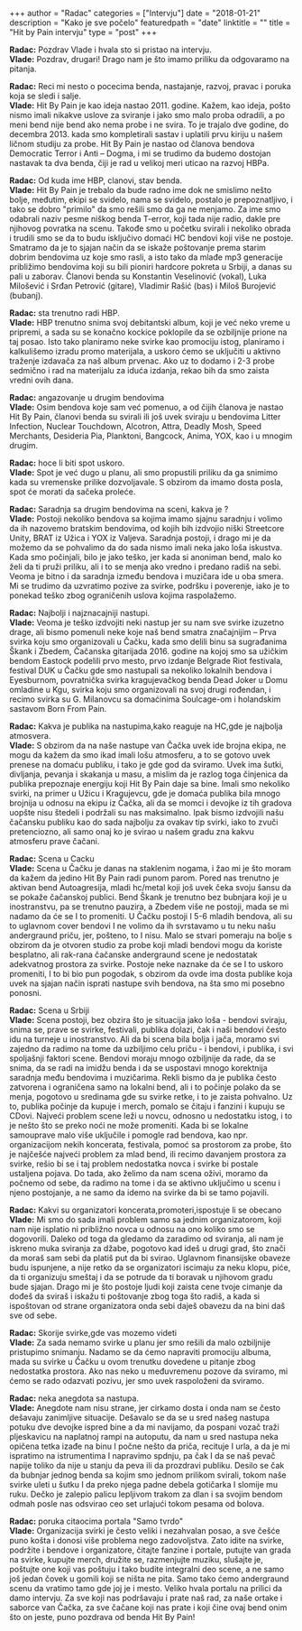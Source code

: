 +++
author = "Radac"
categories = ["Intervju"]
date = "2018-01-21"
description = "Kako je sve počelo"
featuredpath = "date"
linktitle = ""
title = "Hit by Pain intervju"
type = "post"
+++





**Radac:** Pozdrav Vlade i hvala sto si pristao na intervju. \
**Vlade:** Pozdrav, drugari! Drago nam je što imamo priliku da odgovaramo na pitanja.

**Radac:** Reci mi nesto o pocecima benda, nastajanje, razvoj, pravac i poruka koja se sledi i salje. \
**Vlade:** Hit By Pain je kao ideja nastao 2011. godine. Kažem, kao ideja, pošto nismo imali nikakve uslove za sviranje i jako smo malo proba odradili, a po meni bend nije bend ako nema probe i ne svira. To je trajalo dve godine, do decembra 2013. kada smo kompletirali sastav i uplatili prvu kiriju u našem ličnom studiju za probe. Hit By Pain je nastao od članova bendova Democratic Terror i Anti – Dogma, i mi se trudimo da budemo dostojan nastavak ta dva benda, čiji je rad u velikoj meri uticao na razvoj HBPa.

**Radac:** Od kuda ime HBP, clanovi, stav benda. \
**Vlade:** Hit By Pain je trebalo da bude radno ime dok ne smislimo nešto bolje, međutim, ekipi se svidelo, nama se svidelo, postalo je prepoznatljivo, i tako se dobro "primilo" da smo rešili smo da ga ne menjamo. Za ime smo odabrali naziv pesme niškog benda T-error, koji tada nije radio, dakle pre njihovog povratka na scenu. Takođe smo u početku svirali i nekoliko obrada i trudili smo se da to budu isključivo domaći HC bendovi koji više ne postoje. Smatramo da je to sjajan način da se iskaže poštovanje prema starim dobrim bendovima uz koje smo rasli, a isto tako da mlađe mp3 generacije približimo bendovima koji su bili pioniri hardcore pokreta u Srbiji, a danas su pali u zaborav. Članovi benda su Konstantin Veselinović (vokal), Luka Milošević i Srđan Petrović (gitare), Vladimir Rašić (bas) i Miloš Burojević (bubanj).

**Radac:** sta trenutno radi HBP. \
**Vlade:** HBP trenutno snima svoj debitantski album, koji je već neko vreme u pripremi, a sada su se konačno kockice poklopile da se ozbiljnije prione na taj posao. Isto tako planiramo neke svirke kao promociju istog, planiramo i kalkulišemo izradu promo materijala, a uskoro ćemo se uključiti u aktivno traženje izdavača za naš album prvenac. Ako uz to dodamo i 2-3 probe sedmično i rad na materijalu za iduća izdanja, rekao bih da smo zaista vredni ovih dana.

**Radac:** angazovanje u drugim bendovima \
**Vlade:** Osim bendova koje sam već pomenuo, a od čijih članova je nastao Hit By Pain, članovi benda su svirali ili još uvek sviraju u bendovima Litter Infection, Nuclear Touchdown, Alcotron, Attra, Deadly Mosh, Speed Merchants, Desideria Pia, Planktoni, Bangcock, Anima, YOX, kao i u mnogim drugim.

**Radac:** hoce li biti spot uskoro. \
**Vlade:** Spot je već dugo u planu, ali smo propustili priliku da ga snimimo kada su vremenske prilike dozvoljavale. S obzirom da imamo dosta posla, spot će morati da sačeka proleće.

**Radac:** Saradnja sa drugim bendovima na sceni, kakva je ? \
**Vlade:** Postoji nekoliko bendova sa kojima imamo sjajnu saradnju i volimo da ih nazovemo bratskim bendovima, od kojih bih izdvojio niški Streetcore Unity, BRAT iz Užica i YOX iz Valjeva. Saradnja postoji, i drago mi je da možemo da se pohvalimo da do sada nismo imali neka jako loša iskustva. Kada smo počinjali, bilo je jako teško, jer kada si anoniman bend, malo ko želi da ti pruži priliku, ali i to se menja ako vredno i predano radiš na sebi. Veoma je bitno i da saradnja između bendova i muzičara ide u oba smera. Mi se trudimo da uzvratimo pozive za svirke, podršku i poverenje, iako je to ponekad teško zbog ograničenih uslova kojima raspolažemo.

**Radac:** Najbolji i najznacajniji nastupi. \
**Vlade:** Veoma je teško izdvojiti neki nastup jer su nam sve svirke izuzetno drage, ali bismo pomenuli neke koje naš bend smatra značajnijim – Prva svirka koju smo organizovali u Čačku, kada smo delili binu sa sugrađanima Škank i Zbedem, Čačanska gitarijada 2016. godine na kojoj smo sa užičkim bendom Eastock podelili prvo mesto, prvo izdanje Belgrade Riot festivala, festival DUK u Čačku gde smo nastupali sa nekoliko lokalnih bendova i Eyesburnom, povratnička svirka kragujevačkog benda Dead Joker u Domu omladine u Kgu, svirka koju smo organizovali na svoj drugi rođendan, i recimo svirka su G. Milanovcu sa domaćinima Soulcage-om i holandskim sastavom Born From Pain.

**Radac:** Kakva je publika na nastupima,kako reaguje na HC,gde je najbolja atmosvera. \
**Vlade:** S obzirom da na naše nastupe van Čačka uvek ide brojna ekipa, ne mogu da kažem da smo ikad imali lošu atmosferu, a to se gotovo uvek prenese na domaću publiku, i tako je gde god da sviramo. Uvek ima šutki, divljanja, pevanja i skakanja u masu, a mislim da je razlog toga činjenica da publika prepoznaje energiju koji Hit By Pain daje sa bine. Imali smo nekoliko svirki, na primer u Užicu i Kragujevcu, gde je domaća publika bila mnogo brojnija u odnosu na ekipu iz Čačka, ali da se momci i devojke iz tih gradova uopšte nisu štedeli i podržali su nas maksimalno. Ipak bismo izdvojili našu čačansku publiku kao do sada najbolju za ovakav tip svirki, iako to zvuči pretenciozno, ali samo onaj ko je svirao u našem gradu zna kakvu atmosferu prave čačani.

**Radac:** Scena u Cacku \
**Vlade:** Scena u Čačku je danas na staklenim nogama, i žao mi je što moram da kažem da jedino Hit By Pain radi punom parom. Pored nas trenutno je aktivan bend Autoagresija, mladi hc/metal koji još uvek čeka svoju šansu da se pokaže čačanskoj publici. Bend Škank je trenutno bez bubnjara koji je u inostranstvu, pa se trenutno pauzira, a Zbedem više ne postoji, mada se mi nadamo da će se I to promeniti. U Čačku postoji I 5-6 mladih bendova, ali su to uglavnom cover bendovi I ne volimo da ih svrstavamo u tu neku našu andergraund priču, jer, pošteno, to I nisu. Malo se stvari pomeraju na bolje s obzirom da je otvoren studio za probe koji mladi bendovi mogu da koriste besplatno, ali rak-rana čačanske andergraund scene je nedostatak adekvatnog prostora za svirke. Postoje neke naznake da će se I to uskoro promeniti, I to bi bio pun pogodak, s obzirom da ovde ima dosta publike koja uvek na sjajan način isprati nastupe svih bendova, na šta smo mi posebno ponosni.

**Radac:** Scena u Srbiji \
**Vlade:** Scena postoji, bez obzira što je situacija jako loša - bendovi sviraju, snima se, prave se svirke, festivali, publika dolazi, čak i naši bendovi često idu na turneje u inostranstvo. Ali da bi scena bila bolja i jača, moramo svi zajedno da radimo na tome da uzbiljimo celu priču - i bendovi, i publika, i svi spoljašnji faktori scene. Bendovi moraju mnogo ozbiljnije da rade, da se snima, da se radi na imidžu benda i da se uspostavi mnogo korektnija saradnja među bendovima i muzičarima. Rekli bismo da je publika često zatvorena i ograničena samo na lokalni bend, ali i to počinje polako da se menja, pogotovo u sredinama gde su svirke retke, i to je zaista pohvalno. Uz to, publika počinje da kupuje i merch, pomalo se čitaju i fanzini i kupuju se CDovi. Najveći problem scene leži u novcu, odnosno u nedostatku istog, i to je nešto što se preko noći ne može promeniti. Kada bi se lokalne samouprave malo više uključile i pomogle rad bendova, kao npr. organizacijom nekih koncerata, festivala, pomoć sa prostorom za probe, što je najčešće najveći problem za mlad bend, ili recimo davanjem prostora za svirke, rešio bi se i taj problem nedostatka novca i svirke bi postale ustaljena pojava. Do tada, ako želimo da nam scena oživi, moramo da počnemo od sebe, da radimo na tome i da se aktivno uključimo u scenu i njeno postojanje, a ne samo da idemo na svirke da bi se tamo pojavili.

**Radac:** Kakvi su organizatori koncerata,promoteri,ispostuje li se obecano \
**Vlade:** Mi smo do sada imali problem samo sa jednim organizatorom, koji nam nije isplatio ni približno novca u odnosu na ono koliko smo se dogovorili. Daleko od toga da gledamo da zaradimo od sviranja, ali nam je iskreno muka sviranja za džabe, pogotovo kad ideš u drugi grad, što znači da moraš sam sebi da platiš put da bi svirao. Uglavnom finansijske obaveze budu ispunjene, a nije retko da se organizatori iscimaju za neku klopu, piće, da ti organizuju smeštaj i da se potrude da ti boravak u njihovom gradu bude sjajan. Drago mi je što postoje ljudi koji zaista cene tvoje cimanje da dođeš da sviraš i iskažu ti poštovanje zbog toga što radiš, a kada si ispoštovan od strane organizatora onda sebi daješ obavezu da na bini daš sve od sebe.

**Radac:** Skorije svirke,gde vas mozemo videti \
**Vlade:** Za sada nemamo svirke u planu jer smo rešili da malo ozbiljnije pristupimo snimanju. Nadamo se da ćemo napraviti promociju albuma, mada su svirke u Čačku u ovom trenutku dovedene u pitanje zbog nedostatka prostora. Ako nas neko u međuvremenu pozove da sviramo, mi ćemo se rado odazvati pozivu, jer smo uvek raspoloženi da sviramo.

**Radac:** neka anegdota sa nastupa. \
**Vlade:** Anegdote nam nisu strane, jer cirkamo dosta i onda nam se često dešavaju zanimljive situacije. Dešavalo se da se u sred našeg nastupa potuku dve devojke ispred bine a da mi navijamo, da pospani vozač traži pljeskavicu na naplatnoj rampi na autoputu, da nam u sred nastupa neka opičena tetka izađe na binu I počne nešto da priča, recituje I urla, a da je mi ispratimo na istrumentima I napravimo spdnju, pa čak I da se naš pevač napije toliko da nije u stanju da peva ili da prozdravi publiku. Desilo se čak da bubnjar jednog benda sa kojim smo jednom prilikom svirali, tokom naše svirke uleti u šutku I da preko njega padne debela gotičarka I slomije mu ruku. Dečko je zalepio palicu lepljivom trakom za dlan i sa svojim bendom odmah posle nas odsvirao ceo set urlajući tokom pesama od bolova.

**Radac:** poruka citaocima portala "Samo tvrdo" \
**Vlade:** Organizacija svirki je često veliki i nezahvalan posao, a sve češće puno košta i donosi više problema nego zadovoljstva. Zato idite na svirke, podržite i bendove i organizatore, čitajte fanzine i portale, putujte van grada na svirke, kupujte merch, družite se, razmenjujte muziku, slušajte je, poštujte one koji vas poštuju i tako budite integralni deo scene, a ne samo još jedan čovek u gomili koji se ništa ne pita. Samo tako ćemo andergraund scenu da vratimo tamo gde joj je i mesto.
Veliko hvala portalu na prilici da damo intervju. Za sve koji nas podršavaju i prate naš rad, za naše ortake i saborce van Čačka, za sve čačane koji nas prate i koji čine ovaj bend onim što on jeste, puno pozdrava od benda Hit By Pain!
